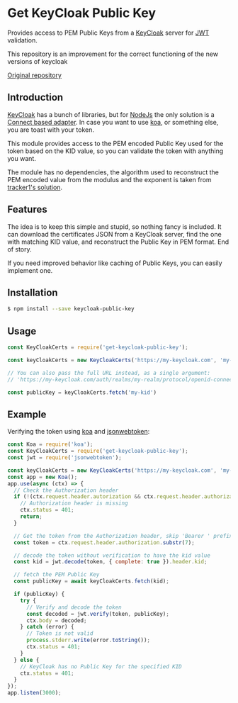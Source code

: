 # Get KeyCloak Public Key 
Provides access to PEM Public Keys from a [KeyCloak][1] server for [JWT][2] validation.

This repository is an improvement for the correct functioning of the new versions of keycloak

[Original repository](https://www.npmjs.com/package/get-keycloak-public-key)


## Introduction
[KeyCloak][1] has a bunch of libraries, but for [NodeJs][3] the only solution is a [Connect based adapter][4]. In case you want to use [koa][5], or something else, you are toast with your token.

This module provides access to the PEM encoded Public Key used for the token based on the KID value, so you can validate the token with anything you want.

The module has no dependencies, the algorithm used to reconstruct the PEM encoded value from the modulus and the exponent is taken from [tracker1's solution]( https://github.com/tracker1/node-rsa-pem-from-mod-exp).

## Features
The idea is to keep this simple and stupid, so nothing fancy is included. It can download the certificates JSON from a KeyCloak server, find the one with matching KID value, and reconstruct the Public Key in PEM format. End of story.

If you need improved behavior like caching of Public Keys, you can easily implement one.

## Installation
```bash
$ npm install --save keycloak-public-key
```

## Usage
```javascript
const KeyCloakCerts = require('get-keycloak-public-key');

const keyCloakCerts = new KeyCloakCerts('https://my-keycloak.com', 'my-realm');

// You can also pass the full URL instead, as a single argument:
// 'https://my-keycloak.com/auth/realms/my-realm/protocol/openid-connect/certs'

const publicKey = keyCloakCerts.fetch('my-kid')
```

## Example
Verifying the token using [koa][5] and [jsonwebtoken][6]:
```javascript
const Koa = require('koa');
const KeyCloakCerts = require('get-keycloak-public-key');
const jwt = require('jsonwebtoken');

const keyCloakCerts = new KeyCloakCerts('https://my-keycloak.com', 'my-realm');
const app = new Koa();
app.use(async (ctx) => {
  // Check the Authorization header
  if (!(ctx.request.header.autorization && ctx.request.header.authorization.startsWith('Bearer '))) {
    // Authorization header is missing
    ctx.status = 401;
    return;
  }

  // Get the token from the Authorization header, skip 'Bearer ' prefix
  const token = ctx.request.header.authorization.substr(7);

  // decode the token without verification to have the kid value
  const kid = jwt.decode(token, { complete: true }).header.kid;

  // fetch the PEM Public Key
  const publicKey = await keyCloakCerts.fetch(kid);

  if (publicKey) {
    try {
      // Verify and decode the token
      const decoded = jwt.verify(token, publicKey);
      ctx.body = decoded;
    } catch (error) {
      // Token is not valid
      process.stderr.write(error.toString());
      ctx.status = 401;
    }
  } else {
    // KeyCloak has no Public Key for the specified KID
    ctx.status = 401;
  }
});
app.listen(3000);
```

[1]: http://www.keycloak.org/
[2]: https://jwt.io/
[3]: https://nodejs.org/en/
[4]: https://github.com/keycloak/keycloak-nodejs-connect
[5]: http://koajs.com/
[6]: https://github.com/auth0/node-jsonwebtoken
